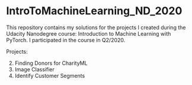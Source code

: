 # IntroToMachineLearning_ND_2020
This repository contains my solutions for the projects I created during the Udacity Nanodegree course: Introduction to Machine Learning with PyTorch. 
I participated in the course in Q2/2020. 

Projects:

2. Finding Donors for CharityML
3. Image Classifier
4. Identify Customer Segments
